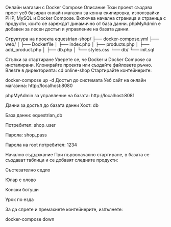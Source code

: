 Онлайн магазин с Docker Compose
Описание
Този проект създава прост уеб базиран онлайн магазин за конна екипировка, използвайки PHP, MySQL и Docker Compose. Включва начална страница и страница с продукти, които се зареждат динамично от база данни. phpMyAdmin е добавен за лесен достъп и управление на базата данни.

Структура на проекта
equestrian-shop/
├── docker-compose.yml
├── web/
│   ├── Dockerfile
│   ├── index.php
│   ├── products.php
│   ├── add_product.php
│   ├── db.php
│   └── styles.css
└── db/
    └── init.sql

Стъпки за стартиране
Уверете се, че Docker и Docker Compose са инсталирани.
Клонирайте проекта или създайте файловете ръчно.
Влезте в директорията:
cd online-shop
Стартирайте контейнерите:

docker-compose up -d
Достъп до системата
Уеб сайт на онлайн магазина: http://localhost:8080

phpMyAdmin за управление на базата: http://localhost:8081

Данни за достъп до базата данни
Хост: db

База данни: equestrian_db

Потребител: shop_user

Парола: shop_pass

Парола на root потребител: 1234

Начално съдържание
При първоначално стартиране, в базата се създават таблици и се добавят следните продукти:

Състезателно седло

Юлар с олово

Конски ботуши

Урок по езда

За да спрете и премахнете контейнерите, изпълнете:

docker-compose down
